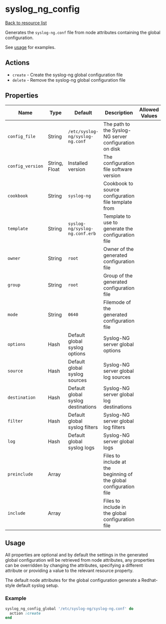# syslog_ng_config

[Back to resource list](../README.md#resources)

Generates the `syslog-ng.conf` file from node attributes containing the global configuration.

See [usage](#config_global-usage) for examples.

## Actions

- `create` - Create the syslog-ng global configuration file
- `delete` - Remove the syslog-ng global configuration file

## Properties

| Name                   | Type          | Default                          | Description                                                         | Allowed Values      |
| ---------------------- | ------------- | -------------------------------- | ------------------------------------------------------------------- | ------------------- |
| `config_file`          | String        | `/etc/syslog-ng/syslog-ng.conf`  | The path to the Syslog-NG server configuration on disk              |                     |
| `config_version`       | String, Float | Installed version                | The configuration file software version                             |                     |
| `cookbook`             | String        | `syslog-ng`                      | Cookbook to source configuration file template from                 |                     |
| `template`             | String        | `syslog-ng/syslog-ng.conf.erb`   | Template to use to generate the configuration file                  |                     |
| `owner`                | String        | `root`                           | Owner of the generated configuration file                           |                     |
| `group`                | String        | `root`                           | Group of the generated configuration file                           |                     |
| `mode`                 | String        | `0640`                           | Filemode of the generated configuration file                        |                     |
| `options`              | Hash          | Default global syslog options    | Syslog-NG server global options                                     |                     |
| `source`               | Hash          | Default global syslog sources    | Syslog-NG server global log sources                                 |                     |
| `destination`          | Hash          | Default global syslog destinations| Syslog-NG server global log destinations                           |                     |
| `filter`               | Hash          | Default global syslog filters    | Syslog-NG server global log filters                                 |                     |
| `log`                  | Hash          | Default global syslog logs       | Syslog-NG server global logs                                        |                     |
| `preinclude`           | Array         |                                  | Files to include at the beginning of the global configuration file  |                     |
| `include`              | Array         |                                  | Files to include in the global configuration file                   |                     |

## Usage

All properties are optional and by default the settings in the generated global configuration will be retrieved from node attributes, any properties can be overridden by changing the attributes, specifying a different attribute or providing a value to the relevant resource property.

The default node attributes for the global configuration generate a Redhat-style default syslog setup.

### Example

```ruby
syslog_ng_config_global '/etc/syslog-ng/syslog-ng.conf' do
  action :create
end
```
